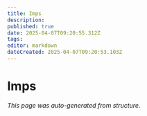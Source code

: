 ```yaml
---
title: Imps
description: 
published: true
date: 2025-04-07T09:20:55.312Z
tags: 
editor: markdown
dateCreated: 2025-04-07T09:20:53.103Z
---
```


# Imps

*This page was auto-generated from structure.*